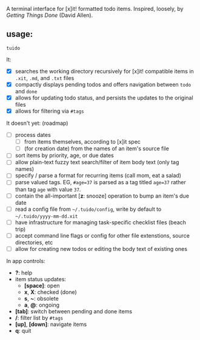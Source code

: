 A terminal interface for [x]it! formatted todo items. Inspired, loosely, by _Getting Things Done_ (David Allen).

## usage:

```
tuido
```

It:

- [x] searches the working directory recursively for [x]it! compatible items in `.xit`, `.md`, and `.txt` files
- [x] compactly displays pending todos and offers navigation between `todo` and `done`
- [x] allows for updating todo status, and persists the updates to the original files
- [x] allows for filtering via `#tags`

It doesn't yet: (roadmap)

- [ ] process dates
  - [ ] from items themselves, according to [x]it spec
  - [ ] (for creation date) from the names of an item's source file
- [ ] sort items by priority, age, or due dates
- [ ] allow plain-text fuzzy text search/filter of item body text (only tag names)
- [ ] specify / parse a format for recurring items (call mom, eat a salad)
- [ ] parse valued tags. EG, `#age=37` is parsed as a tag titled `age=37` rather than tag `age` with value `37`.
- [ ] contain the all-important [__z__: snooze] operation to bump an item's due date
- [ ] read a config file from `~/.tuido/config`, write by default to `~/.tuido/yyyy-mm-dd.xit`
- [ ] have infrastructure for managing task-specific checklist files (beach trip)
- [ ] accept command line flags or config for other file extenstions, source directories, etc
- [ ] allow for creating new todos or editing the body text of existing ones

In app controls:

- **?**: help
- item status updates:
  - **[space]**: open
  - **x**, **X**: checked (done)
  - **s**, **~**: obsolete
  - **a**, **@**: ongoing
- **[tab]**: switch between pending and done items
- **/**: filter list by `#tags`
- **[up]**, **[down]**: navigate items
- **q**: quit
